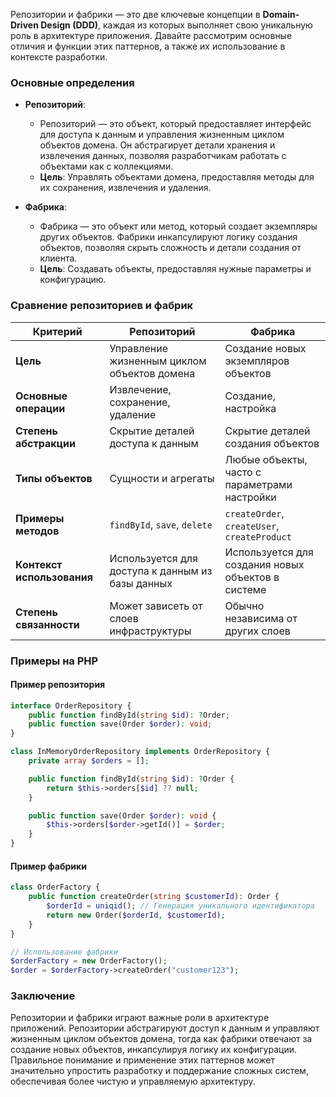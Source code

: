 Репозитории и фабрики — это две ключевые концепции в **Domain-Driven Design (DDD)**, каждая из которых выполняет свою уникальную роль в архитектуре приложения. Давайте рассмотрим основные отличия и функции этих паттернов, а также их использование в контексте разработки.

### Основные определения

- **Репозиторий**:
  - Репозиторий — это объект, который предоставляет интерфейс для доступа к данным и управления жизненным циклом объектов домена. Он абстрагирует детали хранения и извлечения данных, позволяя разработчикам работать с объектами как с коллекциями.
  - **Цель**: Управлять объектами домена, предоставляя методы для их сохранения, извлечения и удаления.

- **Фабрика**:
  - Фабрика — это объект или метод, который создает экземпляры других объектов. Фабрики инкапсулируют логику создания объектов, позволяя скрыть сложность и детали создания от клиента.
  - **Цель**: Создавать объекты, предоставляя нужные параметры и конфигурацию.

### Сравнение репозиториев и фабрик

| **Критерий**         | **Репозиторий**                                      | **Фабрика**                                     |
|----------------------|-----------------------------------------------------|-------------------------------------------------|
| **Цель**             | Управление жизненным циклом объектов домена         | Создание новых экземпляров объектов              |
| **Основные операции**| Извлечение, сохранение, удаление                     | Создание, настройка                              |
| **Степень абстракции**| Скрытие деталей доступа к данным                      | Скрытие деталей создания объектов                |
| **Типы объектов**    | Сущности и агрегаты                                  | Любые объекты, часто с параметрами настройки    |
| **Примеры методов**  | `findById`, `save`, `delete`                        | `createOrder`, `createUser`, `createProduct`   |
| **Контекст использования**| Используется для доступа к данным из базы данных   | Используется для создания новых объектов в системе|
| **Степень связанности**| Может зависеть от слоев инфраструктуры              | Обычно независима от других слоев                |

### Примеры на PHP

#### Пример репозитория

```php
interface OrderRepository {
    public function findById(string $id): ?Order;
    public function save(Order $order): void;
}

class InMemoryOrderRepository implements OrderRepository {
    private array $orders = [];

    public function findById(string $id): ?Order {
        return $this->orders[$id] ?? null;
    }

    public function save(Order $order): void {
        $this->orders[$order->getId()] = $order;
    }
}
```

#### Пример фабрики

```php
class OrderFactory {
    public function createOrder(string $customerId): Order {
        $orderId = uniqid(); // Генерация уникального идентификатора
        return new Order($orderId, $customerId);
    }
}

// Использование фабрики
$orderFactory = new OrderFactory();
$order = $orderFactory->createOrder("customer123");
```

### Заключение

Репозитории и фабрики играют важные роли в архитектуре приложений. Репозитории абстрагируют доступ к данным и управляют жизненным циклом объектов домена, тогда как фабрики отвечают за создание новых объектов, инкапсулируя логику их конфигурации. Правильное понимание и применение этих паттернов может значительно упростить разработку и поддержание сложных систем, обеспечивая более чистую и управляемую архитектуру.